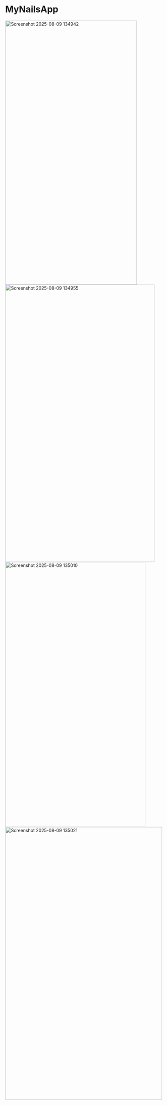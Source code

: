 ﻿# MyNailsApp

<img width="417" height="833" alt="Screenshot 2025-08-09 134942" src="https://github.com/user-attachments/assets/37b4876d-07c6-485c-bc8f-fcfd069f2956" />
<img width="473" height="875" alt="Screenshot 2025-08-09 134955" src="https://github.com/user-attachments/assets/5b98bfba-e29b-4a54-9b06-35bba2e53258" />
<img width="444" height="836" alt="Screenshot 2025-08-09 135010" src="https://github.com/user-attachments/assets/ccb29878-042b-4a97-a769-8f4cbcdac8f9" />
<img width="497" height="861" alt="Screenshot 2025-08-09 135021" src="https://github.com/user-attachments/assets/6abeef6d-8fc8-4816-98e7-df5fb2677de4" />
